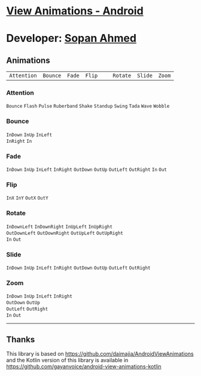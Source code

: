 # [View Animations - Android][published url]
# Developer: [Sopan Ahmed][instructor url]

## Animations

| 			  |             |             |             |             |             |		      |
| ----------- | ----------- | ----------- | ----------- | ----------- | ----------- | ----------- |
| `Attention` | `Bounce`    | `Fade`      | `Flip   `   | `Rotate`    | `Slide`     | `Zoom`      |

### Attention

`Bounce`			`Flash`			`Pulse`           `Ruberband`
`Shake`           `Standup`			`Swing`           `Tada`
`Wave`            `Wobble`

### Bounce

`InDown`           `InUp`             `InLeft`            
`InRight`           `In`           	

### Fade

`InDown`           `InUp`
`InLeft`           `InRight`
`OutDown`          `OutUp`
`OutLeft`           `OutRight`
`In`                `Out`

### Flip

`InX`		`InY`        `OutX`      `OutY`          

### Rotate

`InDownLeft`  `InDownRight`             `InUpLeft`       `InUpRight`              
`OutDownLeft`   `OutDownRight`          `OutUpLeft`     `OutUpRight`  
`In`           `Out`  

### Slide

`InDown`   	`InUp`		`InLeft`     `InRight`
`OutDown`   `OutUp`		`OutLeft`	`OutRight`

### Zoom

`InDown`	`InUp`
`InLeft`    `InRight`          
`OutDown` 	`OutUp`              
`OutLeft` 	`OutRight`      
`In`	`Out`


------

[published url]: https://github.com/gitproject09/viewAnimationsAndroid
[instructor url]: https://github.com/gitproject09

## Thanks
This library is based on https://github.com/daimajia/AndroidViewAnimations and the Kotlin version of this library is available in  https://github.com/gayanvoice/android-view-animations-kotlin
